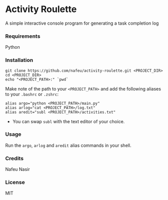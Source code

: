 # Activity Roulette

A simple interactive console program for generating a task completion log

### Requirements

Python

### Installation

```
git clone https://github.com/nafeu/activity-roulette.git <PROJECT_DIR>
cd <PROJECT_DIR>
echo "<PROJECT_PATH>:" `pwd`
```

Make note of the path to your `<PROJECT_PATH>` and add the following aliases to your `.bashrc` or `.zshrc`:

```
alias argo="python <PROJECT_PATH>/main.py"
alias arlog="cat <PROJECT_PATH>/log.txt"
alias aredit="subl <PROJECT_PATH>/activities.txt"
```

* You can swap `subl` with the text editor of your choice.

### Usage

Run the `argo`, `arlog` and `aredit` alias commands in your shell.

### Credits

Nafeu Nasir

### License

MIT
